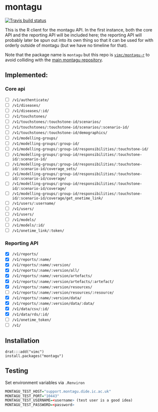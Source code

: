 # montagu

[![Travis build status](https://travis-ci.org/vimc/montagu-r.svg?branch=master)](https://travis-ci.org/vimc/montagu-r)

This is the R client for the montagu API.  In the first instance, both the core API and the reporting API will be included here; the reporting API will probably later be spun out into its own thing so that it can be used for with orderly outside of montagu (but we have no timeline for that).

Note that the package name is `montagu` but this repo is [`vimc/montagu-r`](https://github.com/vimc/montagu-r) to avoid colliding with the [main montagu repository](https://github.com/vimc/montagu).

## Implemented:

### Core api

- [ ] `/v1/authenticate/`
- [ ] `/v1/diseases/`
- [ ] `/v1/diseases/:id/`
- [ ] `/v1/touchstones/`
- [ ] `/v1/touchstones/:touchstone-id/scenarios/`
- [ ] `/v1/touchstones/:touchstone-id/scenarios/:scenario-id/`
- [ ] `/v1/touchstones/:touchstone-id/demographics/`
- [ ] `/v1/modelling-groups/`
- [ ] `/v1/modelling-groups/:group-id/`
- [ ] `/v1/modelling-groups/:group-id/responsibilities/:touchstone-id/`
- [ ] `/v1/modelling-groups/:group-id/responsibilities/:touchstone-id/:scenario-id/`
- [ ] `/v1/modelling-groups/:group-id/responsibilities/:touchstone-id/:scenario-id/coverage_sets/`
- [ ] `/v1/modelling-groups/:group-id/responsibilities/:touchstone-id/:scenario-id/coverage/`
- [ ] `/v1/modelling-groups/:group-id/responsibilities/:touchstone-id/:scenario-id/coverage/`
- [ ] `/v1/modelling-groups/:group-id/responsibilities/:touchstone-id/:scenario-id/coverage/get_onetime_link/`
- [ ] `/v1/users/:username/`
- [ ] `/v1/users/`
- [ ] `/v1/users/`
- [ ] `/v1/models/`
- [ ] `/v1/models/:id/`
- [ ] `/v1/onetime_link/:token/`

### Reporting API

- [x] `/v1/reports/`
- [x] `/v1/reports/:name/`
- [x] `/v1/reports/:name/:version/`
- [x] `/v1/reports/:name/:version/all/`
- [x] `/v1/reports/:name/:version/artefacts/`
- [x] `/v1/reports/:name/:version/artefacts/:artefact/`
- [x] `/v1/reports/:name/:version/resources/`
- [ ] `/v1/reports/:name/:version/resources/:resource/`
- [x] `/v1/reports/:name/:version/data/`
- [x] `/v1/reports/:name/:version/data/:data/`
- [x] `/v1/data/csv/:id/`
- [x] `/v1/data/rds/:id/`
- [ ] `/v1/onetime_token/`
- [ ] `/v1/`

## Installation

```
drat:::add("vimc")
install.packages("montagu")
```


## Testing


Set environment variables via `.Renviron`

``` r
MONTAGU_TEST_HOST="support.montagu.dide.ic.ac.uk"
MONTAGU_TEST_PORT="10443"
MONTAGU_TEST_USERNAME=<username> (test user is a good idea)
MONTAGU_TEST_PASSWORD=<password>
```
